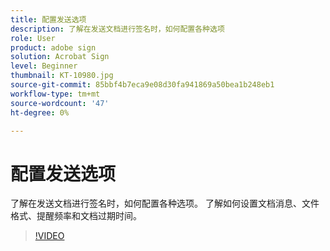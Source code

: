 ```yaml
---
title: 配置发送选项
description: 了解在发送文档进行签名时，如何配置各种选项
role: User
product: adobe sign
solution: Acrobat Sign
level: Beginner
thumbnail: KT-10980.jpg
source-git-commit: 85bbf4b7eca9e08d30fa941869a50bea1b248eb1
workflow-type: tm+mt
source-wordcount: '47'
ht-degree: 0%

---
```


# 配置发送选项

了解在发送文档进行签名时，如何配置各种选项。 了解如何设置文档消息、文件格式、提醒频率和文档过期时间。

>[!VIDEO](https://video.tv.adobe.com/v/346675?hidetitle=true)

